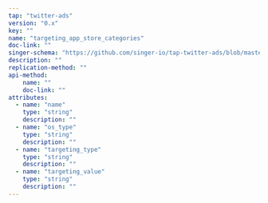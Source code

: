 ```yaml
---
tap: "twitter-ads"
version: "0.x"
key: ""
name: "targeting_app_store_categories"
doc-link: ""
singer-schema: "https://github.com/singer-io/tap-twitter-ads/blob/master/tap_twitter_ads/schemas/targeting_app_store_categories.json"
description: ""
replication-method: ""
api-method:
    name: ""
    doc-link: ""
attributes:
  - name: "name"
    type: "string"
    description: ""
  - name: "os_type"
    type: "string"
    description: ""
  - name: "targeting_type"
    type: "string"
    description: ""
  - name: "targeting_value"
    type: "string"
    description: ""
---
```

